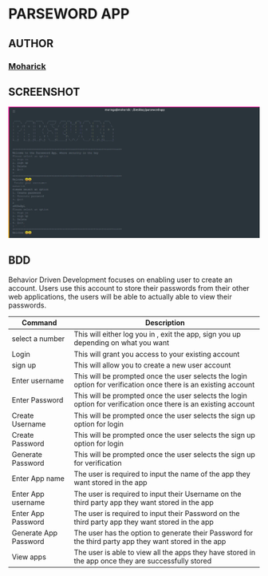 # PARSEWORD APP

## AUTHOR
### [Moharick](https://github.com/moharick)

## SCREENSHOT
<img src="https://github.com/moharick/parseword-app/blob/master/parseword-app/image/parseword.png" width="1000">

## BDD

Behavior Driven Development focuses on enabling user to create an account. Users use this account to store their passwords from their other web applications, the users will be able to actually able to view their passwords.


| Command            | Description|
|--------------------|------------|
| select a number| This will either log you in , exit the app, sign you up depending on what you want|
| Login| This will grant you access to your existing account|
| sign up| This will allow you to create a new user account|
| Enter username| This will be prompted once the user selects the login option for verification once there is an existing account|
| Enter Password| This will be prompted once the user selects the login option for verification once there is an existing account|
| Create Username| This will be prompted once the user selects the sign up option for login|
| Create  Password| This will be prompted once the user selects the sign up option for login|
| Generate Password| This will be prompted once the user selects the sign up  for verification|
| Enter App name| The user is required to input the name of the app they want stored in the app|
| Enter App username| The user is required to input their Username  on the third party app they want stored in the app|
| Enter App Password| The user is required to input their Password on the third party app they want stored in the app|
|Generate App Password | The user has the option  to generate their Password for the third party app they want stored in the app|
| View apps | The user is able to view all the apps they have stored in the app once they are successfully stored|

